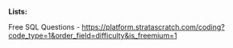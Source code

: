 **Lists:**

Free SQL Questions - https://platform.stratascratch.com/coding?code_type=1&order_field=difficulty&is_freemium=1

